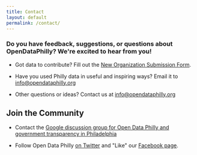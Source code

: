 ```yaml
---
title: Contact
layout: default
permalink: /contact/
---
```


### Do you have feedback, suggestions, or questions about OpenDataPhilly? We're excited to hear from you!

*   Got data to contribute? Fill out the [New Organization Submission Form](https://goo.gl/forms/i84wdlqgrMsNgkIh1).
    
*   Have you used Philly data in useful and inspiring ways? Email it to [info@opendataphilly.org](mailto:info@opendataphilly.org)
    
*   Other questions or ideas? Contact us at [info@opendataphilly.org](mailto:info@opendataphilly.org)
    

Join the Community
------------------

*   Contact the [Google discussion group for Open Data Philly and government transparency in Philadelphia](https://groups.google.com/forum/#!forum/opendataphilly)
    
*   Follow Open Data Philly [on Twitter](https://twitter.com/opendataphilly) and "Like" our [Facebook page](https://www.facebook.com/OpenDataPhilly).